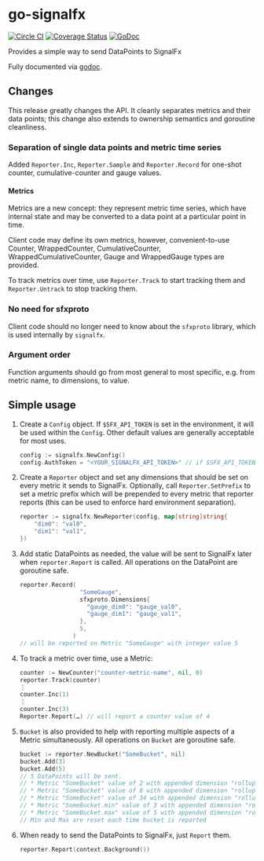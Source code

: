 # go-signalfx

[![Circle CI](https://circleci.com/gh/zvelo/go-signalfx.svg?style=svg)](https://circleci.com/gh/zvelo/go-signalfx) [![Coverage Status](https://coveralls.io/repos/zvelo/go-signalfx/badge.svg?branch=master)](https://coveralls.io/r/zvelo/go-signalfx?branch=master) [![GoDoc](https://godoc.org/github.com/zvelo/go-signalfx?status.svg)](https://godoc.org/github.com/zvelo/go-signalfx)

Provides a simple way to send DataPoints to SignalFx

Fully documented via [godoc](https://godoc.org/github.com/zvelo/go-signalfx).

## Changes

This release greatly changes the API.  It cleanly separates metrics
and their data points; this change also extends to ownership semantics
and goroutine cleanliness.

### Separation of single data points and metric time series

Added `Reporter.Inc`, `Reporter.Sample` and `Reporter.Record` for
one-shot counter, cumulative-counter and gauge values.

#### Metrics

Metrics are a new concept: they represent metric time series, which
have internal state and may be converted to a data point at a
particular point in time.

Client code may define its own metrics, however, convenient-to-use
Counter, WrappedCounter, CumulativeCounter, WrappedCumulativeCounter,
Gauge and WrappedGauge types are provided.

To track metrics over time, use `Reporter.Track` to start tracking
them and `Reporter.Untrack` to stop tracking them.

### No need for sfxproto

Client code should no longer need to know about the `sfxproto`
library, which is used internally by `signalfx`.

### Argument order

Function arguments should go from most general to most specific,
e.g. from metric name, to dimensions, to value.

## Simple usage

1. Create a `Config` object. If `$SFX_API_TOKEN` is set in the
   environment, it will be used within the `Config`. Other default
   values are generally acceptable for most uses.

    ```go
    config := signalfx.NewConfig()
    config.AuthToken = "<YOUR_SIGNALFX_API_TOKEN>" // if $SFX_API_TOKEN is set, this is unnecessary
    ```

2. Create a `Reporter` object and set any dimensions that should be
   set on every metric it sends to SignalFx.  Optionally, call
   `Reporter.SetPrefix` to set a metric prefix which will be prepended
   to every metric that reporter reports (this can be used to enforce
   hard environment separation).

    ```go
    reporter := signalfx.NewReporter(config, map[string]string{
        "dim0": "val0",
        "dim1": "val1",
    })
    ```

3. Add static DataPoints as needed, the value will be sent to SignalFx
   later when `reporter.Report` is called. All operations on the
   DataPoint are goroutine safe.

    ```go
    reporter.Record(
                     "SomeGauge",
                     sfxproto.Dimensions{
                       "gauge_dim0": "gauge_val0",
                       "gauge_dim1": "gauge_val1",
                     },
                     5,
                   )
    // will be reported on Metric "SomeGauge" with integer value 5
    ```

5. To track a metric over time, use a Metric:

    ```go
    counter := NewCounter("counter-metric-name", nil, 0)
    reporter.Track(counter)
    ⋮
    counter.Inc(1)
    ⋮
    counter.Inc(3)
    Reporter.Report(…) // will report a counter value of 4
    ```

6. `Bucket` is also provided to help with reporting multiple aspects of a Metric simultaneously. All operations on `Bucket` are goroutine safe.

    ```go
    bucket := reporter.NewBucket("SomeBucket", nil)
    bucket.Add(3)
    bucket.Add(5)
    // 5 DataPoints will be sent.
    // * Metric "SomeBucket" value of 2 with appended dimension "rollup" = "count"
    // * Metric "SomeBucket" value of 8 with appended dimension "rollup" = "sum"
    // * Metric "SomeBucket" value of 34 with appended dimension "rollup" = "sumsquare"
    // * Metric "SomeBucket.min" value of 3 with appended dimension "rollup" = "min"
    // * Metric "SomeBucket.max" value of 5 with appended dimension "rollup" = "max"
    // Min and Max are reset each time bucket is reported
    ```

7. When ready to send the DataPoints to SignalFx, just `Report` them.

    ```go
    reporter.Report(context.Background())
    ```
